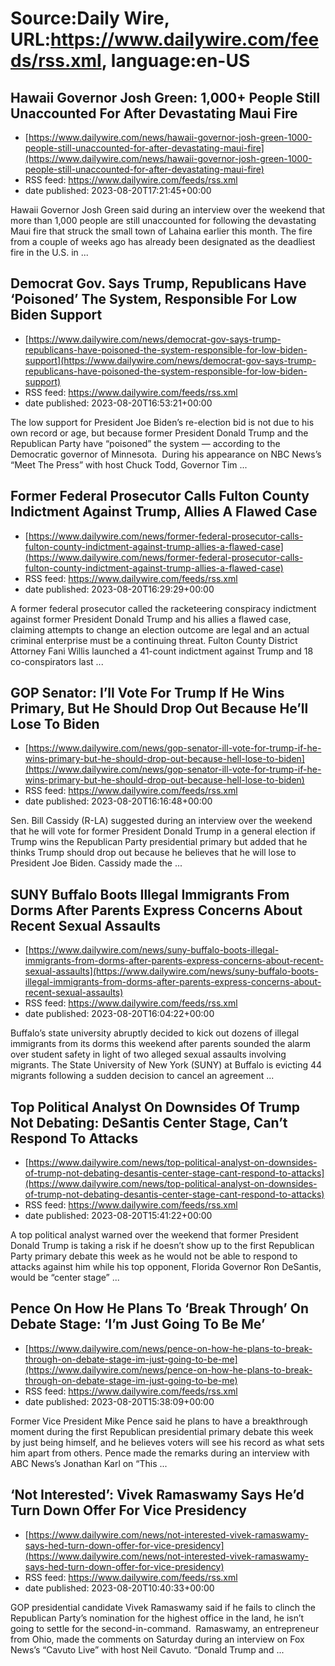 # Source:Daily Wire, URL:https://www.dailywire.com/feeds/rss.xml, language:en-US

## Hawaii Governor Josh Green: 1,000+ People Still Unaccounted For After Devastating Maui Fire
 - [https://www.dailywire.com/news/hawaii-governor-josh-green-1000-people-still-unaccounted-for-after-devastating-maui-fire](https://www.dailywire.com/news/hawaii-governor-josh-green-1000-people-still-unaccounted-for-after-devastating-maui-fire)
 - RSS feed: https://www.dailywire.com/feeds/rss.xml
 - date published: 2023-08-20T17:21:45+00:00

Hawaii Governor Josh Green said during an interview over the weekend that more than 1,000 people are still unaccounted for following the devastating Maui fire that struck the small town of Lahaina earlier this month. The fire from a couple of weeks ago has already been designated as the deadliest fire in the U.S. in ...

## Democrat Gov. Says Trump, Republicans Have ‘Poisoned’ The System, Responsible For Low Biden Support
 - [https://www.dailywire.com/news/democrat-gov-says-trump-republicans-have-poisoned-the-system-responsible-for-low-biden-support](https://www.dailywire.com/news/democrat-gov-says-trump-republicans-have-poisoned-the-system-responsible-for-low-biden-support)
 - RSS feed: https://www.dailywire.com/feeds/rss.xml
 - date published: 2023-08-20T16:53:21+00:00

The low support for President Joe Biden’s re-election bid is not due to his own record or age, but because former President Donald Trump and the Republican Party have “poisoned” the system — according to the Democratic governor of Minnesota.  During his appearance on NBC News’s “Meet The Press” with host Chuck Todd, Governor Tim ...

## Former Federal Prosecutor Calls Fulton County Indictment Against Trump, Allies A Flawed Case
 - [https://www.dailywire.com/news/former-federal-prosecutor-calls-fulton-county-indictment-against-trump-allies-a-flawed-case](https://www.dailywire.com/news/former-federal-prosecutor-calls-fulton-county-indictment-against-trump-allies-a-flawed-case)
 - RSS feed: https://www.dailywire.com/feeds/rss.xml
 - date published: 2023-08-20T16:29:29+00:00

A former federal prosecutor called the racketeering conspiracy indictment against former President Donald Trump and his allies a flawed case, claiming attempts to change an election outcome are legal and an actual criminal enterprise must be a continuing threat. Fulton County District Attorney Fani Willis launched a 41-count indictment against Trump and 18 co-conspirators last ...

## GOP Senator: I’ll Vote For Trump If He Wins Primary, But He Should Drop Out Because He’ll Lose To Biden
 - [https://www.dailywire.com/news/gop-senator-ill-vote-for-trump-if-he-wins-primary-but-he-should-drop-out-because-hell-lose-to-biden](https://www.dailywire.com/news/gop-senator-ill-vote-for-trump-if-he-wins-primary-but-he-should-drop-out-because-hell-lose-to-biden)
 - RSS feed: https://www.dailywire.com/feeds/rss.xml
 - date published: 2023-08-20T16:16:48+00:00

Sen. Bill Cassidy (R-LA) suggested during an interview over the weekend that he will vote for former President Donald Trump in a general election if Trump wins the Republican Party presidential primary but added that he thinks Trump should drop out because he believes that he will lose to President Joe Biden. Cassidy made the ...

## SUNY Buffalo Boots Illegal Immigrants From Dorms After Parents Express Concerns About Recent Sexual Assaults
 - [https://www.dailywire.com/news/suny-buffalo-boots-illegal-immigrants-from-dorms-after-parents-express-concerns-about-recent-sexual-assaults](https://www.dailywire.com/news/suny-buffalo-boots-illegal-immigrants-from-dorms-after-parents-express-concerns-about-recent-sexual-assaults)
 - RSS feed: https://www.dailywire.com/feeds/rss.xml
 - date published: 2023-08-20T16:04:22+00:00

Buffalo&#8217;s state university abruptly decided to kick out dozens of illegal immigrants from its dorms this weekend after parents sounded the alarm over student safety in light of two alleged sexual assaults involving migrants. The State University of New York (SUNY) at Buffalo is evicting 44 migrants following a sudden decision to cancel an agreement ...

## Top Political Analyst On Downsides Of Trump Not Debating: DeSantis Center Stage, Can’t Respond To Attacks
 - [https://www.dailywire.com/news/top-political-analyst-on-downsides-of-trump-not-debating-desantis-center-stage-cant-respond-to-attacks](https://www.dailywire.com/news/top-political-analyst-on-downsides-of-trump-not-debating-desantis-center-stage-cant-respond-to-attacks)
 - RSS feed: https://www.dailywire.com/feeds/rss.xml
 - date published: 2023-08-20T15:41:22+00:00

A top political analyst warned over the weekend that former President Donald Trump is taking a risk if he doesn&#8217;t show up to the first Republican Party primary debate this week as he would not be able to respond to attacks against him while his top opponent, Florida Governor Ron DeSantis, would be &#8220;center stage&#8221; ...

## Pence On How He Plans To ‘Break Through’ On Debate Stage: ‘I’m Just Going To Be Me’
 - [https://www.dailywire.com/news/pence-on-how-he-plans-to-break-through-on-debate-stage-im-just-going-to-be-me](https://www.dailywire.com/news/pence-on-how-he-plans-to-break-through-on-debate-stage-im-just-going-to-be-me)
 - RSS feed: https://www.dailywire.com/feeds/rss.xml
 - date published: 2023-08-20T15:38:09+00:00

Former Vice President Mike Pence said he plans to have a breakthrough moment during the first Republican presidential primary debate this week by just being himself, and he believes voters will see his record as what sets him apart from others. Pence made the remarks during an interview with ABC News&#8217;s Jonathan Karl on &#8220;This ...

## ‘Not Interested’: Vivek Ramaswamy Says He’d Turn Down Offer For Vice Presidency
 - [https://www.dailywire.com/news/not-interested-vivek-ramaswamy-says-hed-turn-down-offer-for-vice-presidency](https://www.dailywire.com/news/not-interested-vivek-ramaswamy-says-hed-turn-down-offer-for-vice-presidency)
 - RSS feed: https://www.dailywire.com/feeds/rss.xml
 - date published: 2023-08-20T10:40:33+00:00

GOP presidential candidate Vivek Ramaswamy said if he fails to clinch the Republican Party’s nomination for the highest office in the land, he isn’t going to settle for the second-in-command.  Ramaswamy, an entrepreneur from Ohio, made the comments on Saturday during an interview on Fox News’s “Cavuto Live” with host Neil Cavuto. “Donald Trump and ...

